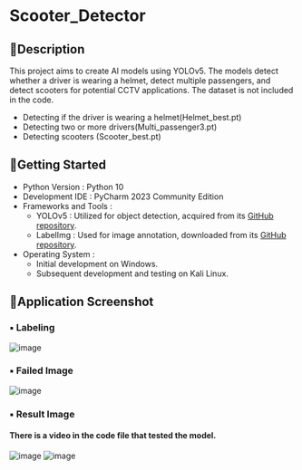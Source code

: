 # Scooter_Detector

## 🌻Description
This project aims to create AI models using YOLOv5. The models detect whether a driver is wearing a helmet, detect multiple passengers, and detect scooters for potential CCTV applications. The dataset is not included in the code.

- Detecting if the driver is wearing a helmet(Helmet_best.pt)
- Detecting two or more drivers(Multi_passenger3.pt)
- Detecting scooters (Scooter_best.pt)

## 🌻Getting Started
- Python Version : Python 10
- Development IDE : PyCharm 2023 Community Edition
- Frameworks and Tools :
  - YOLOv5 : Utilized for object detection, acquired from its [GitHub repository](https://github.com/ultralytics/yolov5).
  - LabelImg : Used for image annotation, downloaded from its [GitHub repository](https://github.com/tzutalin/labelImg).
- Operating System :
  - Initial development on Windows.
  - Subsequent development and testing on Kali Linux.

## 🌻Application Screenshot
### ▪️ Labeling
![image](https://github.com/Yunzoo01/Scooter_Detecter/assets/116542699/dda8b80f-2448-48d8-a37b-70244ff1bd0c)
### ▪️ Failed Image
![image](https://github.com/Yunzoo01/Scooter_Detecter/assets/116542699/fb43daf1-eaba-419d-8eb9-d18924d6a094)
### ▪️ Result Image
#### There is a video in the code file that tested the model.
![image](https://github.com/Yunzoo01/Scooter_Detecter/assets/116542699/89ccd19a-ab46-4355-9486-2a655b4d31da)
![image](https://github.com/Yunzoo01/Scooter_Detecter/assets/116542699/22674920-c94f-4d5f-9fe2-973161f76f26)
